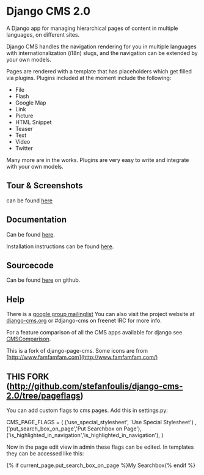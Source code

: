 Django CMS 2.0
==============

A Django app for managing hierarchical pages of content in multiple languages, on different sites.

Django CMS handles the navigation rendering for you in multiple languages with internationalization (i18n) slugs,
and the navigation can be extended by your own models.

Pages are rendered with a template that has placeholders which get filled via plugins.
Plugins included at the moment include the following:

* File
* Flash
* Google Map
* Link
* Picture
* HTML Snippet
* Teaser
* Text
* Video
* Twitter

Many more are in the works.  Plugins are very easy to write and integrate with your own models.  

Tour & Screenshots
------------------

can be found [here](http://www.django-cms.org/en/tour/)


Documentation
-------------

Can be found [here](http://www.django-cms.org/en/documentation/).

Installation instructions can be found [here](http://www.django-cms.org/en/documentation/2.0/installation/).


Sourcecode
----------

Can be found [here](http://github.com/digi604/django-cms-2.0/) on github.

Help
----

There is a [google group mailinglist](http://groups.google.com/group/django-cms)
You can also visit the project website at [django-cms.org](http://www.django-cms.org/)
or #django-cms on freenet IRC for more info.

For a feature comparison of all the CMS apps available for django see
[CMSComparison](http://code.djangoproject.com/wiki/CMSAppsComparison).

This is a fork of django-page-cms.
Some icons are from [http://www.famfamfam.com](http://www.famfamfam.com/)

THIS FORK (http://github.com/stefanfoulis/django-cms-2.0/tree/pageflags)
-------------------------------------
You can add custom flags to cms pages. Add this in settings.py:

  CMS_PAGE_FLAGS = (
      ('use_special_stylesheet', 'Use Special Stylesheet') ,
      ('put_search_box_on_page','Put Searchbox on Page'),
      ('is_highlighted_in_navigation','is_highlighted_in_navigation'),
  )

Now in the page edit view in admin these flags can be edited. In templates they can be accessed like this:

  {% if current_page.put_search_box_on_page %}My Searchbox{% endif %}
